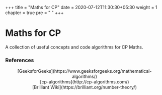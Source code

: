 +++
title = "Maths for CP"
date = 2020-07-12T11:30:30+05:30
weight = 1
chapter = true
pre = "<i class='fas fa-code'></i> "
+++

# Maths for CP

A collection of useful concepts and code algorithms for CP Maths.

### References
<center>[GeeksforGeeks](https://www.geeksforgeeks.org/mathematical-algorithms/)</center> 
<center>[cp-algorithms](http://cp-algorithms.com/)</center>
<center>[Brilliant Wiki](https://brilliant.org/number-theory/)</center>